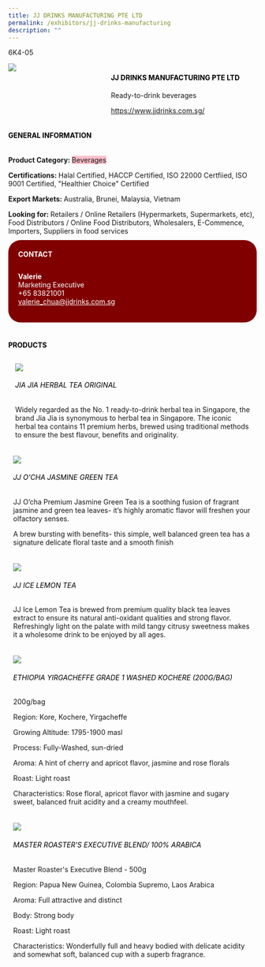 ```yaml
---
title: JJ DRINKS MANUFACTURING PTE LTD
permalink: /exhibitors/jj-drinks-manufacturing
description: ""
---
```

<head>
	<div class="flex-paragraph">
		<!--hi there! this is a comment and will provide you with instructional guides-->
		<!--insert booth number here!-->
		<p style="text-transform: uppercase">6k4-05</p></div>
			<div class="flex-container" style="display: flex; flex-wrap: wrap;">
				<!--insert DOWNLOAD link of company logo between the " marks!-->
			<div class="card sgds" style="flex: 1 1 40%; display: block;"><img src="https://drive.google.com/uc?id=13r-d7I2gcikV_BC5SDRvUGbuG-4GGTvy&export=download"></div>
	<div class="card-sgds" style="flex: 1 1 58%; display: block; margin-left: 3px">
		<h4 style="text-transform: uppercase; color: black;"><!--insert the exhibitor's name between the <b> tags here--><b>JJ Drinks Manufacturing Pte Ltd</b></h4><!--insert the exhibitor's description between the <p> tags here-->
		<p>Ready-to-drink beverages</p>
		<!--insert the exhibitor's website link, making sure there is "https:// www." present please. make sure the entire https link goes in between the " marks-->
		<p><a href="https://www.jjdrinks.com.sg/" target="_blank"><!--insert the www website link here (no need for https)-->https://www.jjdrinks.com.sg/</a></p>
	</div>
</div>
</head>

<body>
	<h4 style="text-transform: uppercase; color: black;"><b>General Information</b></h4>
		<div class="flex-container" style="display: flex; flex-wrap: wrap;">
			<div class="card sgds" style="flex: 1 1 65%; display: block; align-self: stretch">
			<div class="flex-paragraph">
			<p><b>Product Category: </b><span style=" background-color: pink; border-radius: 10 px;"><!--insert the exhibitor's pdt cat between the <p> tags here-->Beverages</span></p> 
				<p><b>Certifications: </b><!--insert all the exhibitor's certifications between the </b> and </p> here-->Halal Certified, HACCP Certified, ISO 22000 Certfiied, ISO 9001 Certified, "Healthier Choice" Certified</p>
			<p><b>Export Markets: </b><!--insert all the exhibitor's export markets between the </b> and </p> here-->Australia, Brunei, Malaysia, Vietnam</p>
			<p style="margin-bottom: 10px;"><b>Looking for: </b><!--insert all the exhibitor's potential business partners between the </b> and </p> here-->Retailers / Online Retailers (Hypermarkets, Supermarkets, etc), Food Distributors / Online Food Distributors, Wholesalers, E-Commence, Importers, Suppliers in food services</p>
			</div>
		</div>
		<div class="card sgds" style="flex: 1 1 35%; padding: 10px; display: block; background-color: maroon; border-radius: 25px; align-self: center;">
		<h4 style="color: white; margin-top: 10px; margin-left: 10px;">CONTACT</h4>
		<div class="flex-paragraph">
			<!--replace with exhibitor's: -->
			<p style="padding: 10px; color: white;"><b><!-- POC name-->Valerie</b><br><!-- designation-->Marketing Executive<br><!--contact number-->+65 83821001<br><!-- for linking purposes, insert their email after "mailto:"...--><a href="mailto:valerie_chua@jjdrinks.com.sg" style="color: white;"><!--...and also include the display email before </a> here-->valerie_chua@jjdrinks.com.sg</a></p>
		</div>
			</div>
		</div>
	<br>
		<h4 style="text-transform: uppercase; color: black;"><b>products</b></h4>
<div style="display: flex; flex-wrap: wrap;">
  <div class="card sgds" style="flex: 1 1 47%; margin: 10px; display: block;"><!--insert the exhibitor's DOWNLOAD image for product between the " marks here-->
	<div class="flex-image" style="display: block;"><img src="https://drive.google.com/uc?id=1-ckt6-jKrLF167zZnkeXjhiKErVvWr-0&export=download"></div>
	<div class="flex-paragraph">
		<h6 style="text-transform: uppercase; color: black;"><!--insert product name before </h6> and product description after <p>-->Jia Jia Herbal Tea Original</h6>
		<p>Widely regarded as the No. 1 ready-to-drink herbal tea in Singapore, the brand Jia Jia is synonymous to herbal tea in Singapore. The iconic herbal tea contains 11 premium herbs, brewed using traditional methods to ensure the best flavour, benefits and originality.</p></div>
	</div>
		<div class="card sgds" style="flex: 1 1 47%; margin: 10px; display: block;">
		<div class="flex-image" style="display: block;"><img src="https://drive.google.com/uc?id=1Myn2qtnyIJqobvEDY2_cz3LDYp0TkEmQ&export=download"></div>
	<div class="flex-paragraph">
		<h6 style="text-transform: uppercase; color: black;">  
JJ O'cha Jasmine Green Tea</h6>
		<p>JJ O’cha Premium Jasmine Green Tea is a soothing fusion of fragrant jasmine and green tea leaves- it’s highly aromatic flavor will freshen your olfactory senses.

A brew bursting with benefits- this simple, well balanced green tea has a signature delicate floral taste and a smooth finish

</p></div>
	</div>
		<div class="card sgds" style="flex: 1 1 47%; margin: 10px; display: block;">
		<div class="flex-image" style="display: block;"><img src="https://drive.google.com/uc?id=1XPNwDj1G73nL934nSok0Ho8K9PNxkT_n&export=download"></div>
	<div class="flex-paragraph">
		<h6 style="text-transform: uppercase; color: black;">JJ Ice Lemon Tea</h6>
		<p>JJ Ice Lemon Tea is brewed from premium quality black tea leaves extract to ensure its natural anti-oxidant qualities and strong flavor. Refreshingly light on the palate with mild tangy citrusy sweetness makes it a wholesome drink to be enjoyed by all ages.

</p></div>
		</div>
		<div class="card sgds" style="flex: 1 1 47%; margin: 10px; display: block;">
		<div class="flex-image" style="display: block;"><img src="https://drive.google.com/uc?id=171WrvhCdQVyqGSijcWPJer0gmrzFhnaI&export=download"></div>
	<div class="flex-paragraph">
		<h6 style="text-transform: uppercase; color: black;">Ethiopia Yirgacheffe Grade 1 Washed Kochere (200g/bag)</h6>
		<p>200g/bag

Region: Kore, Kochere, Yirgacheffe

Growing Altitude: 1795-1900 masl

Process: Fully-Washed, sun-dried

Aroma: A hint of cherry and apricot flavor, jasmine and rose florals

Roast: Light roast

Characteristics: Rose floral, apricot flavor with jasmine and sugary sweet, balanced fruit acidity and a creamy mouthfeel.</p></div>
	</div>
		<div class="card sgds" style="flex: 1 1 47%; margin: 10px; display: block;">
		<div class="flex-image" style="display: block;"><img src="https://drive.google.com/uc?id=1dQcmwZcIwwLsIa6kj9jt7pWT4I5s5xAY&export=download"></div>
	<div class="flex-paragraph">
		<h6 style="text-transform: uppercase; color: black;">Master Roaster's Executive Blend/ 100% Arabica</h6>
		<p>Master Roaster's Executive Blend - 500g

Region: Papua New Guinea, Colombia Supremo, Laos Arabica

Aroma: Full attractive and distinct

Body: Strong body

Roast: Light roast

Characteristics: Wonderfully full and heavy bodied with delicate acidity and somewhat soft, balanced cup with a superb fragrance.</p></div>
	</div>
	<!--don't delete these 2 tags. double check how the layout looks on the right too and lemme know if there are any problems! thank u so much for ur hardwork!-->
	</div>
</body>